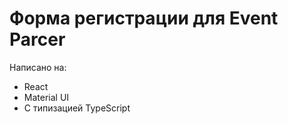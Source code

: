 # Форма регистрации для Event Parcer
Написано на:
 - React
 - Material UI
 - С типизацией TypeScript
